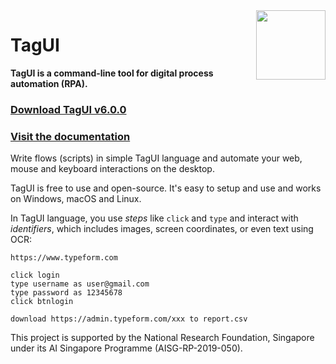 <img src="https://raw.githubusercontent.com/kelaberetiv/TagUI/master/src/media/tagui_logo.png" height="111" align="right">

# TagUI

**TagUI is a command-line tool for digital process automation (RPA).**

### [Download TagUI v6.0.0](https://tagui.readthedocs.io/en/latest/setup.html)

### [Visit the documentation](https://tagui.readthedocs.io/en/latest/index.html)

Write flows (scripts) in simple TagUI language and automate your web, mouse and keyboard interactions on the desktop.

TagUI is free to use and open-source. It's easy to setup and use and works on Windows, macOS and Linux.

In TagUI language, you use _steps_ like `click` and `type` and interact with _identifiers_, which includes images, screen coordinates, or even text using OCR:

```
https://www.typeform.com

click login
type username as user@gmail.com
type password as 12345678
click btnlogin

download https://admin.typeform.com/xxx to report.csv
```

This project is supported by the National Research Foundation, Singapore under its AI Singapore Programme (AISG-RP-2019-050).
